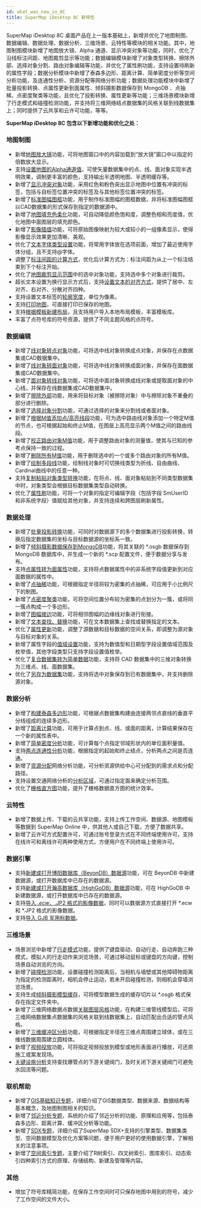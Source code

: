 ```yaml
---
id: what_was_new_in_8C
title: SuperMap iDesktop 8C 新特性
---
```

SuperMap iDesktop 8C 桌面产品在上一版本基础上，新增并优化了地图制图、数据编辑、数据处理、数据分析、三维场景、云特性等模块的相关功能。其中，地图制图模块新增了地图放大镜、Alpha
通道、显示冲突对象等功能，同时，优化了沿线标注间距、地图裁剪显示等功能；数据编辑模块新增了对象类型转换、擦除外部、选择对象分割、路由对象编辑等功能，并优化了属性刷功能，支持设置待刷新的属性字段；数据分析模块中新增了泰森多边形、距离计算、简单密度分析等空间分析功能，及连通性分析、资源分配等网络分析功能；数据处理功能模块中新增了批量投影转换、点属性更新到面属性、倾斜摄影数据保存到
MongoDB
、点抽稀、点密度聚类等功能，且优化了投影转换、属性更新等功能；三维场景模块新增了行走模式和碰撞检测功能，并支持将三维网络结点数据集的风格关联到线数据集上；同时提供了云共享和云许可功能，等等。

**SuperMap iDesktop 8C 包含以下新增功能和优化之处：**

### 地图制图

* 新增[地图放大镜](../Features/Visualization/BrowseMap/MapMagnifier.htm)功能，可将地图窗口中的内容加载到“放大镜”窗口中以指定的倍数放大显示。
* 支持[设置地图的Alpha通道值](../Features/Visualization/VisualSetting/LayerAlpha.htm)，可使矢量数据集中的点、线、面对象实现半透明效果，调制更丰富的颜色，支持输出半透明地图、半透明缓存等。
* 新增了[显示冲突对象](../Features/Visualization/AdvanceSetting/MapDebug.htm)功能，采用红色和粉色突出显示地图中位置有冲突的标签，包括与自标签位置冲突的标签及与其他标签位置冲突的标签。
* 新增了[标准图幅图框](../Features/Visualization/MapSetting/StandardMargin.htm)功能，用于制作标准图幅的图框数据，并将标准图幅图框以CAD数据集的形式保存到指定的数据源中。
* 新增了[地图填充色柔化](../Features/Visualization/LayerStyle/MapSoften.htm)功能，可自动降低颜色饱和度，调整色相和亮度值，优化地图中面图层的填充颜色。
* 新增了[影像插值](../Features/Visualization/VisualSetting/Imagegroup.htm)功能，可将原始图像映射为较大或较小的一组像素显示，使得影像显示效果更加清晰、美观。
* 优化了[文本字体类型设置](../Features/Mapping/LabelMap/UniformStyleDia.htm)功能，将常用字体放在选项前面，增加了最近使用字体分组，且不支持@字体。
* 调整了[标注间距的计算方式](../Features/Mapping/LabelMap/AdvancedDia.htm)，优化后计算方式为：标注间距为从上一个标注结束到下个标注开始。
* 优化了[地图裁剪显示范围](../Features/Visualization/MapSetting/SettingRange.htm)中的选中对象功能，支持选中多个对象进行裁剪。
* 超长文本设置为换行显示方式后，支持[设置文本的对齐方式](../Features/Mapping/LabelMap/AdvancedDia.htm)，提供了居中、左对齐、右对齐、分散对齐四种。
* 支持设置文本标签的[轮廓宽度](../Features/Mapping/LabelMap/UniformStyleDia.htm)，单位为像素。
* 支持[打印地图](../Features/Visualization/Basic/PrintMap.htm)，可直接打印已保存的地图。
* 支持[根据模板新建布局](../Features/Layout/Basic/Layouts_NewTemplate.htm)，且支持用户导入本地布局模板，丰富模板库。
* 丰富了点符号库的符号资源，提供了不同主题风格的点符号。

### 数据编辑

* 新增了[线对象转点对象](../Features/DataProcessing/Objects/EditObjects/LineToPoint.htm)功能，可将选中线对象转换成点对象，并保存在点数据集或CAD数据集中。
* 新增了[线对象转面对象](../Features/DataProcessing/Objects/EditObjects/LineToRegion.htm)功能，可将选中线对象转换成面对象，并保存在面数据集或CAD数据集中。
* 新增了[面对象转线对象](../Features/DataProcessing/Objects/EditObjects/RegionToLine.htm)功能，可将选中面对象转换成线对象或提取面对象的中心线，并保存在线数据集或CAD数据集中。
* 新增了[擦除外部](../Features/DataProcessing/Objects/EditObjects/ExternalErase.htm)功能，用来将目标对象（被擦除对象）中与擦除对象不重叠的部分进行删除。
* 新增了[选择对象分割](../Features/DataProcessing/Objects/EditObjects/CutByChoosePolygon.htm)功能，可通过选择的对象来分割线或者面对象。
* 新增了[根据M值添加点/高亮线段](../Features/DataProcessing/Objects/EditObjects/RouteAddNode.htm)功能，可为选中路由线对象添加一个特定M值的节点，也可根据起始和终止M值，在图层上高亮显示两个M值之间的路由线段。
* 新增了[校正路由对象M值](../Features/DataProcessing/Objects/EditObjects/CalibrateRouteM.htm)功能，用于调整路由对象的测量值，使其与已知的参考点保持一致的过程。
* 新增了[删除所有M值](../Features/DataProcessing/Objects/EditObjects/RouteDelM.htm)功能，用于删除选中的一个或多个路由对象的所有M值。
* 新增了[绘制多段线](../Features/DataProcessing/Objects/CreateObjects/Draw2PolyLine.htm)功能，绘制线对象时可切换线类型为折线、自由曲线、Cardinal曲线中的任意一种。
* 支持[复制粘贴对象类型转换](../Features/DataProcessing/Objects/EditObjects/Clipboard.htm)功能，在将点、线、面对象粘贴到不同类型数据集中时，对象类型会根据目标数据集类型自动转换。
* 优化了[属性刷](../Features/DataProcessing/Objects/EditObjects/PropertyBrush.htm)功能，可将一个对象的指定可编辑字段（包括字段 SmUserID 和非系统字段）值赋给其他对象，并支持连续和跨图层刷新属性。

### 数据处理

* 新增了[批量投影转换](../Features/DataProcessing/Projection/ConvertPrjCoordSysBatch.htm)功能，可同时对数据源下的多个数据集进行投影转换，转换后指定数据集的坐标与目标数据源的坐标系一致。
* 新增了[倾斜摄影数据保存到MongoDB](../Features/SceneOperation/OSGB/OsgbToMongoDB.htm)功能，将其关联的 *.osgb 数据保存到 MongoDB 数据库中，并生成一个新的 *.scp 配置文件，便于数据分享与发布。
* 支持[点属性转为面属性](../Features/DataProcessing/ConvertDataType/PointFieldToPgnField.htm)功能，支持将点数据属性中的非系统字段值更新到对应面数据的属性中。
* 新增了[点抽稀](../Features/DataProcessing/Vector/RarefyPoints.htm)功能，可根据指定半径将较为密集的点抽稀，可应用于小比例尺下的制图。
* 新增了[点密度聚类](../Features/DataProcessing/Vector/AggregatePoints.htm)功能，可将空间位置分布较为密集的点划分为一簇，或将同一簇点构成一个多边形。
* 新增了[图幅接边](../Features/DataProcessing/Vector/EdgeMatch.htm)功能，可将相邻图幅的边缘线对象进行衔接。
* 新增了[文本查找、替换](../Features/Query/FindReplaceText.htm)功能，可在文本数据集上查找或替换指定的文本。
* 优化了[属性更新](../Features/DataProcessing/Vector/Attributeupdate.htm)功能，调整了源数据和目标数据的空间关系，即调整为源对象与目标对象的关系。
* 新增了属性字段的[值域设置](../Features/DataProcessing/DataManagement/DTgroupDiaVector.htm)功能，支持为数值型和日期型字段设置值域范围及枚举值，其他字段类型只支持字段设置值枚举。
* 优化了[复合数据集转为简单数据](../Features/DataProcessing/ConvertDataType/ConvertCAD.htm)功能，支持将 CAD 数据集中的三维对象转换为三维点、线、面数据集。
* 优化了[另存为数据集](../Features/Visualization/Interaction/ExportData.htm)功能，支持将选中对象保存到已有数据集中，并支持删除源对象。

### 数据分析

* 新增了[构建泰森多边形](../Features/Analyst/Vector/ProximityAnalyst/ThiessenPolygon.htm)功能，可根据点数据集构建由连接两邻点直线的垂直平分线组成的连续多边形。
* 新增了[距离计算](../Features/Analyst/Vector/ProximityAnalyst/DistanceMeasure.htm)功能，可用于计算点到点、线、或面的距离，计算结果保存在一个新的属性表中。
* 新增了[简单密度分析](../Features/Analyst/Raster/PointDensityAnalysis.htm)功能，可计算每个点指定邻域形状内的单位面积量值。
* 支持[两点连通性分析](../Features/Network/ConnectedAnalyst.htm)功能，根据指定的起始和终止结点，分析两点之间是否连通。
* 新增了[资源分配](../Features/Network/10-4ResourceLocationDia.htm)网络分析功能，可分析资源供给中心可分配到的需求点和分配路径。
* 支持设置交通网络分析的[分析区域](../Features/Network/AnalysisArea.htm)，可通过指定面来确定分析范围。
* 优化了[栅格直方图](../Features/Analyst/Raster/Histograms.htm)功能，提升了栅格数据直方图的统计效率。

### 云特性

* 新增了数据上传、下载的云共享功能，支持上传工作空间、数据源、地图模板等数据到 SuperMap Online 中，供其他人或自己下载，方便了数据共享。
* 新增了云许可方式配置许可，可通过账号登录方式在不同终端使用许可，支持在线许可和离线许可两种使用方式，方便用户在不同终端上使用许可。

### 数据引擎

* 支持[新建或打开博阳数据库（BeyonDB）数据源](../Features/DataProcessing/DataManagement/CreateDatasource.htm)功能，可在 BeyonDB 中新建数据源，或打开数据库中已存在的数据源。
* 支持[新建或打开瀚高数据库（HighGoDB）数据源](../Features/DataProcessing/DataManagement/CreateDatasource.htm)功能，可在 HighGoDB 中新建数据源，或打开数据库中已存在的数据源。
* 支持[导入 *.ecw、*.JP2 格式的影像数据](../Features/DataProcessing/DataConversion/GeoFormates.htm)，同时可以数据源方式直接打开 *.ecw 和 *.JP2 格式的影像数据。
* 支持[导入 GJB 军用标数据](../Features/DataProcessing/DataConversion/GeoFormates.htm)。

### 三维场景

* 场景浏览中新增了[行走模式](..\\Features\\SceneOperation\\BrowseScene\\WalkingMode.htm)功能，提供了键盘驱动、自动行走、自动奔跑三种模式，模拟人的行走动作来浏览场景，可通过移动鼠标或键盘的方向键，控制场景自动浏览的方向。
* 新增了[碰撞检测](../Features/SceneOperation/BrowseScene/CollisionDetection.htm)功能，设置碰撞检测距离后，当相机与墙壁或其他障碍物距离为指定的检测距离时，相机会停止运动，若未开启碰撞检测，则相机会穿墙浏览场景。
* 支持生成[倾斜摄影模型缓存](../Features/Optimization/Cache/WScene_CacheBuilder.htm)，可将模型数据生成的缓存切片以 *.osgb 格式保存在指定文件夹中。
* 新增了三维网络数据点数据[关联图层风格](../Features/SceneOperation/RealspaceNetworkAnalyst/SettingParentLayer.htm)功能，在构建三维管线模型后，可将三维网络数据集点数据集的风格关联到线数据集上，自动匹配出合适的管点风格。
* 新增了[三维缓冲区分析](../Features/Analyst/Vector/bufferanalyst/Buffer3D.htm)功能，可根据指定半径在三维点周围建立球体，或在三维线数据周围建立圆柱体。
* 新增了[视频投放](../Features/SceneOperation/RealspaceSpatialAnalyst/VideoPlay.htm)功能，可将指定视频投放到模型或地形表面进行播放，可还原施工或案发现场。
* [关键设施分析](../Features/SceneOperation/RealspaceNetworkAnalyst/FindCriticalFacilitiesUp.htm)支持查找爆管点的下游关键阀门，及时关闭下游关键阀门可避免水回流等问题。

### 联机帮助

* 新增了[GIS基础知识专题](../Features/TechDocument/GISKnowledge/GisSummary.htm)，详细介绍了GIS数据类型、数据来源、数据结构等基本概念，及地图制图相关的知识。
* 新增了[邻近分析专题](../Features/Analyst/Vector/ProximityAnalyst/ProximityAnalyst.htm)，系统的介绍了邻近分析的功能、原理和应用等，包括泰森多边形、距离计算、缓冲区分析等功能。
* 新增了[SDX专题](../Features/TechDocument/SDX/AboutSDX.htm)，详细介绍了SuperMap SDX+支持的引擎类型、数据集类型、空间数据模型及优化方案等问题，便于用户更好的使用数据引擎，了解相关的注意事项。
* 新增了[空间索引专题](../Features/DataProcessing/DataManagement/ManageSpatialIndex.htm)，主要介绍了R树索引、四叉树索引、图库索引、动态索引四种索引方式的原理、存储结构、新建及管理等内容。

### 其他

* 增加了符号库精简功能，在保存工作空间时可只保存地图中用到的符号，减少了工作空间的文件大小。




